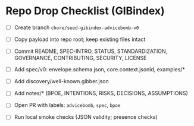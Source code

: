 # Repo Drop Checklist (GIBindex)

- [ ] Create branch `chore/seed-gibindex-advicebomb-v0`
- [ ] Copy payload into repo root; keep existing files intact
- [ ] Commit README, SPEC-INTRO, STATUS, STANDARDIZATION, GOVERNANCE, CONTRIBUTING, SECURITY, LICENSE
- [ ] Add spec/v0: envelope.schema.json, core.context.jsonld, examples/*
- [ ] Add discovery/well-known.gibber.json
- [ ] Add notes/* (BPOE, INTENTIONS, RISKS, DECISIONS, ASSUMPTIONS)
- [ ] Open PR with labels: `advicebomb`, `spec`, `bpoe`
- [ ] Run local smoke checks (JSON validity; presence checks)

